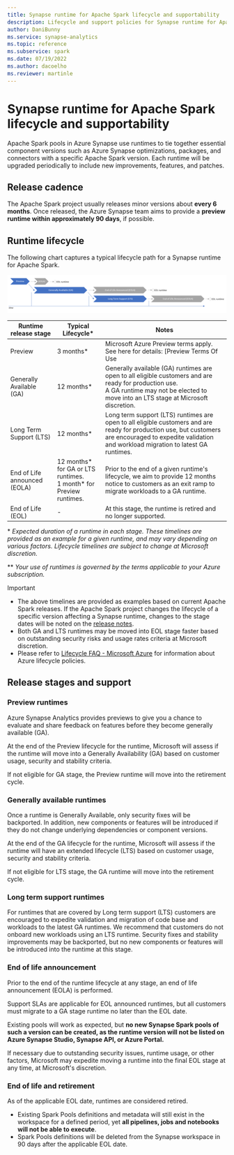 ```yaml
---
title: Synapse runtime for Apache Spark lifecycle and supportability
description: Lifecycle and support policies for Synapse runtime for Apache Spark
author: DaniBunny 
ms.service: synapse-analytics 
ms.topic: reference
ms.subservice: spark
ms.date: 07/19/2022
ms.author: dacoelho 
ms.reviewer: martinle
---
```


# Synapse runtime for Apache Spark lifecycle and supportability

Apache Spark pools in Azure Synapse use runtimes to tie together essential component versions such as Azure Synapse optimizations, packages, and connectors with a specific Apache Spark version. Each runtime will be upgraded periodically to include new improvements, features, and patches.

## Release cadence

The Apache Spark project usually releases minor versions about __every 6 months__. Once released, the Azure Synapse team aims to provide a __preview runtime within approximately 90 days__, if possible.

## Runtime lifecycle

The following chart captures a typical lifecycle path for a Synapse runtime for Apache Spark.

![How to enable Intelligent Cache during new Spark pools creation](./media/runtime-for-apache-spark-lifecycle/runtime-for-apache-spark-lifecycle.png)

|  Runtime release stage  | Typical Lifecycle* |  Notes | 
| ----- | ----- | ----- |
| Preview | 3 months* | Microsoft Azure Preview terms apply. See here for details: [Preview Terms Of Use | Microsoft Azure](https://azure.microsoft.com/support/legal/preview-supplemental-terms/?cdn=disable) |
| Generally Available (GA) | 12 months* | Generally available (GA) runtimes are open to all eligible customers and are ready for production use. <br/> A GA runtime may not be elected to move into an LTS stage at Microsoft discretion. |
| Long Term Support (LTS) | 12 months* | Long term support (LTS) runtimes are open to all eligible customers and are ready for production use, but customers are encouraged to expedite validation and workload migration to latest GA runtimes. |
| End of Life announced (EOLA) | 12 months* for GA or LTS runtimes.<br/>1 month* for Preview runtimes. | Prior to the end of a given runtime's lifecycle, we aim to provide 12 months notice to customers as an exit ramp to migrate workloads to a GA runtime. |
| End of Life (EOL) | - | At this stage, the runtime is retired and no longer supported. |


\* *Expected duration of a runtime in each stage. These timelines are provided as an example for a given runtime, and may vary depending on various factors. Lifecycle timelines are subject to change at Microsoft discretion.*

\** *Your use of runtimes is governed by the terms applicable to your Azure subscription.*

> [!IMPORTANT]
>
> * The above timelines are provided as examples based on current Apache Spark releases. If the Apache Spark project changes the lifecycle of a specific version affecting a Synapse runtime, changes to the stage dates will be noted on the [release notes](./apache-spark-version-support.md).
> * Both GA and LTS runtimes may be moved into EOL stage faster based on outstanding security risks and usage rates criteria at Microsoft discretion. 
> * Please refer to [Lifecycle FAQ - Microsoft Azure](/lifecycle/faq/azure) for information about Azure lifecycle policies.
>

## Release stages and support

### Preview runtimes
Azure Synapse Analytics provides previews to give you a chance to evaluate and share feedback on features before they become generally available (GA).

At the end of the Preview lifecycle for the runtime, Microsoft will assess if the runtime will move into a Generally Availability (GA) based on customer usage, security and stability criteria.

If not eligible for GA stage, the Preview runtime will move into the retirement cycle.

### Generally available runtimes
Once a runtime is Generally Available, only security fixes will be backported. In addition, new components or features will be introduced if they do not change underlying dependencies or component versions. 

At the end of the GA lifecycle for the runtime, Microsoft will assess if the runtime will have an extended lifecycle (LTS) based on customer usage, security and stability criteria.

If not eligible for LTS stage, the GA runtime will move into the retirement cycle.

### Long term support runtimes
For runtimes that are covered by Long term support (LTS) customers are encouraged to expedite validation and migration of code base and workloads to the latest GA runtimes. We recommend that customers do not onboard new workloads using an LTS runtime. Security fixes and stability improvements may be backported, but no new components or features will be introduced into the runtime at this stage.

### End of life announcement
Prior to the end of the runtime lifecycle at any stage, an end of life announcement (EOLA) is performed.

Support SLAs are applicable for EOL announced runtimes, but all customers must migrate to a GA stage runtime no later than the EOL date.

Existing pools will work as expected, but __no new Synapse Spark pools of such a version can be created, as the runtime version will not be listed on Azure Synapse Studio, Synapse API, or Azure Portal.__ 

If necessary due to outstanding security issues, runtime usage, or other factors, Microsoft may expedite moving a runtime into the final EOL stage at any time, at Microsoft's discretion.

### End of life and retirement
As of the applicable EOL date, runtimes are considered retired.
* Existing Spark Pools definitions and metadata will still exist in the workspace for a defined period, yet __all pipelines, jobs and notebooks will not be able to execute__. 
* Spark Pools definitions will be deleted from the Synapse workspace in 90 days after the applicable EOL date.